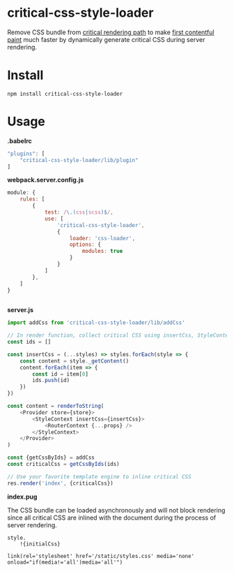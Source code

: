 # critical-css-style-loader

Remove CSS bundle from [critical rendering path](https://developers.google.com/web/fundamentals/performance/critical-rendering-path/) to make [first contentful paint](https://gtmetrix.com/blog/first-contentful-paint-explained/) much faster by dynamically generate critical CSS during server rendering.

# Install

`npm install critical-css-style-loader`

# Usage

**.babelrc**

```js
"plugins": [
    "critical-css-style-loader/lib/plugin"
]
```

**webpack.server.config.js**

```js
module: {
    rules: [
        {
            test: /\.(css|scss)$/,
            use: [
                'critical-css-style-loader',
                {
                    loader: 'css-loader',
                    options: {
                        modules: true
                    }
                }
            ]
        },
    ]
}
    
```

**server.js**

```js
import addCss from 'critical-css-style-loader/lib/addCss'

// In render function, collect critical CSS using insertCss, StyleContext and getCssByIds
const ids = []

const insertCss = (...styles) => styles.forEach(style => {
    const content = style._getContent()
    content.forEach(item => {
        const id = item[0]
        ids.push(id)
    })
})

const content = renderToString(
    <Provider store={store}>
        <StyleContext insertCss={insertCss}>
            <RouterContext {...props} />
        </StyleContext>
    </Provider>
)

const {getCssByIds} = addCss
const criticalCss = getCssByIds(ids)

// Use your favorite template engine to inline critical CSS
res.render('index', {criticalCss})
```

**index.pug**

The CSS bundle can be loaded asynchronously and will not block rendering since all critical CSS are inlined with the document during the process of server rendering.

```
style.
    !{initialCss}

link(rel='stylesheet' href='/static/styles.css' media='none' onload="if(media!='all')media='all'")
```